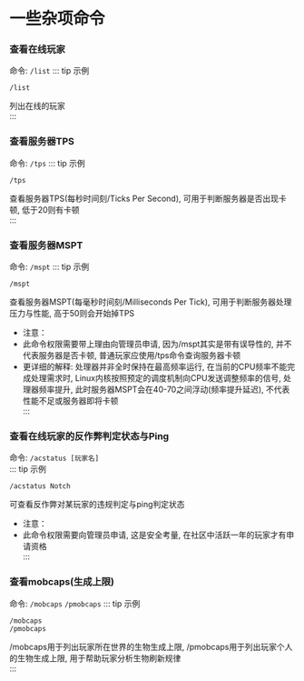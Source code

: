 # 一些杂项命令
### 查看在线玩家
命令: `/list` 
::: tip 示例
```
/list
```
列出在线的玩家  
:::  
### 查看服务器TPS
命令: `/tps` 
::: tip 示例
```
/tps
```
查看服务器TPS(每秒时间刻/Ticks Per Second), 可用于判断服务器是否出现卡顿, 低于20则有卡顿  
:::  
### 查看服务器MSPT
命令: `/mspt` 
::: tip 示例
```
/mspt
```

查看服务器MSPT(每毫秒时间刻/Milliseconds Per Tick), 可用于判断服务器处理压力与性能, 高于50则会开始掉TPS  
  
* 注意：  
* 此命令权限需要带上理由向管理员申请, 因为/mspt其实是带有误导性的, 并不代表服务器是否卡顿, 普通玩家应使用/tps命令查询服务器卡顿  
* 更详细的解释: 处理器并非全时保持在最高频率运行, 在当前的CPU频率不能完成处理需求时, Linux内核按照预定的调度机制向CPU发送调整频率的信号, 处理器频率提升, 此时服务器MSPT会在40-70之间浮动(频率提升延迟), 不代表性能不足或服务器即将卡顿  
:::  
### 查看在线玩家的反作弊判定状态与Ping
命令: `/acstatus [玩家名]`  
::: tip 示例
```
/acstatus Notch
```
可查看反作弊对某玩家的违规判定与ping判定状态  
* 注意：  
* 此命令权限需要向管理员申请, 这是安全考量, 在社区中活跃一年的玩家才有申请资格  
:::  
### 查看mobcaps(生成上限)
命令: `/mobcaps` `/pmobcaps` 
::: tip 示例
```
/mobcaps
/pmobcaps
```
/mobcaps用于列出玩家所在世界的生物生成上限, /pmobcaps用于列出玩家个人的生物生成上限, 用于帮助玩家分析生物刷新规律  
:::  

